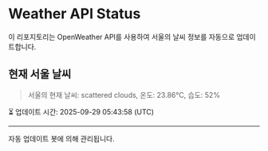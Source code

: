 
# Weather API Status

이 리포지토리는 OpenWeather API를 사용하여 서울의 날씨 정보를 자동으로 업데이트합니다.

## 현재 서울 날씨
> 서울의 현재 날씨: scattered clouds, 온도: 23.86°C, 습도: 52%

⏳ 업데이트 시간: 2025-09-29 05:43:58 (UTC)

---
자동 업데이트 봇에 의해 관리됩니다.
